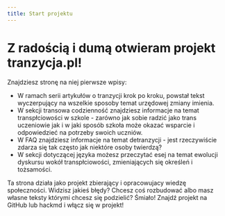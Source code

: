```yaml
---
title: Start projektu
---
```


# Z radością i dumą otwieram projekt tranzycja.pl!

Znajdziesz stronę na niej pierwsze wpisy:
* W ramach serii artykułów o tranzycji krok po kroku, powstał tekst wyczerpujący na wszelkie sposoby temat urzędowej zmiany imienia.
* W sekcji transowa codzienność znajdziesz informacje na temat transpłciowości w szkole - zarówno jak sobie radzić jako trans uczeniowie jak i w jaki sposób szkoła może okazać wsparcie i odpowiedzieć na potrzeby swoich uczniów.
* W FAQ znajdziesz informacje na temat detranzycji - jest rzeczywiście zdarza się tak często jak niektóre osoby twierdzą?
* W sekcji dotyczącej języka możesz przeczytać esej na temat ewolucji dyskursu wokół transpłciowości, zmieniających się określeń i tożsamości.

Ta strona działa jako projekt zbierający i opracowujacy wiedzę społeczności. Widzisz jakieś błędy? Chcesz coś rozbudować albo masz własne teksty którymi chcesz się podzielić? Śmiało! Znajdź projekt na GitHub lub hackmd i włącz się w projekt!

